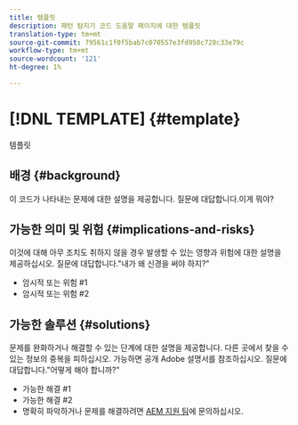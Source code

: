 ```yaml
---
title: 템플릿
description: 패턴 탐지기 코드 도움말 페이지에 대한 템플릿
translation-type: tm+mt
source-git-commit: 79561c1f0f5bab7c070557e3fd950c728c33e79c
workflow-type: tm+mt
source-wordcount: '121'
ht-degree: 1%

---
```



# [!DNL TEMPLATE] {#template}

템플릿

## 배경 {#background}

이 코드가 나타내는 문제에 대한 설명을 제공합니다.
질문에 대답합니다.이게 뭐야?

## 가능한 의미 및 위험 {#implications-and-risks}

이것에 대해 아무 조치도 취하지 않을 경우 발생할 수 있는 영향과 위험에 대한 설명을 제공하십시오.
질문에 대답합니다.&quot;내가 왜 신경을 써야 하지?&quot;

* 암시적 또는 위험 #1
* 암시적 또는 위험 #2

## 가능한 솔루션 {#solutions}

문제를 완화하거나 해결할 수 있는 단계에 대한 설명을 제공합니다. 다른 곳에서 찾을 수 있는 정보의 중복을 피하십시오. 가능하면 공개 Adobe 설명서를 참조하십시오.
질문에 대답합니다.&quot;어떻게 해야 합니까?&quot;

* 가능한 해결 #1
* 가능한 해결 #2
* 명확히 파악하거나 문제를 해결하려면 [AEM 지원 팀](https://helpx.adobe.com/enterprise/using/support-for-experience-cloud.html)에 문의하십시오.
